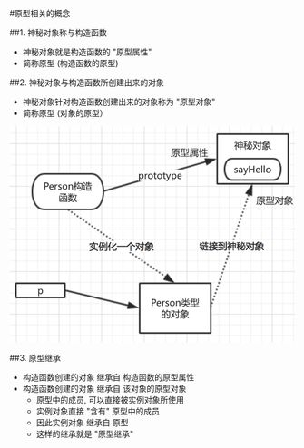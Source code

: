 #原型相关的概念

##1. 神秘对象称与构造函数

* 神秘对象就是构造函数的 "原型属性"
* 简称原型 (构造函数的原型)



##2. 神秘对象与构造函数所创建出来的对象

* 神秘对象针对构造函数创建出来的对象称为 "原型对象"
* 简称原型 (对象的原型）

![](../Images/03-4.png)

##3. 原型继承

* 构造函数创建的对象 继承自 构造函数的原型属性
* 构造函数创建的对象 继承自 该对象的原型对象
    * 原型中的成员, 可以直接被实例对象所使用
    * 实例对象直接 "含有" 原型中的成员
    * 因此实例对象 继承自 原型
    * 这样的继承就是 "原型继承"


